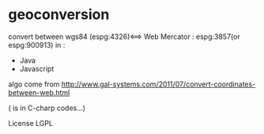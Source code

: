 geoconversion
=============
convert between wgs84 (espg:4326)<==> Web Mercator : espg:3857(or espg:900913) in :
* Java
* Javascript


algo come from 
http://www.gal-systems.com/2011/07/convert-coordinates-between-web.html

( is in C-charp codes...)

License
LGPL